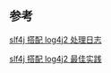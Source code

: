 ## 参考

[slf4j 搭配 log4j2 处理日志](https://www.cnblogs.com/haixiang/p/10277386.html)

[slf4j 搭配 log4j2 最佳实践](https://blog.csdn.net/v123411739/article/details/80232005)